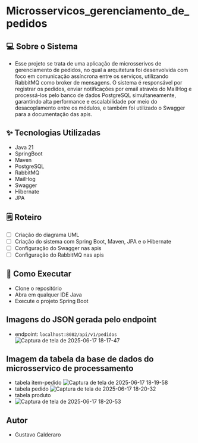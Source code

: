 # Microsservicos_gerenciamento_de_pedidos

## 💻 Sobre o Sistema
- Esse projeto se trata de uma aplicação de microsserivos de gerenciamento de pedidos, no qual a arquitetura foi desenvolvida com foco em comunicação assíncrona entre os serviços, utilizando RabbitMQ como broker de mensagens.
O sistema é responsável por registrar os pedidos, enviar notificações por email através do MailHog e processá-los pelo banco de dados PostgreSQL simultaneamente,
garantindo alta performance e escalabilidade por meio do desacoplamento entre os módulos, e também foi utilizado o Swagger para a documentação das apis.

 ## ✨ Tecnologias Utilizadas
- Java 21
- SpringBoot
- Maven
- PostgreSQL
- RabbitMQ
- MailHog
- Swagger
- Hibernate
- JPA

## 🗒️ Roteiro
- [ ] Criação do diagrama UML
- [ ] Criação do sistema com Spring Boot, Maven, JPA e o Hibernate
- [ ] Configuração do Swagger nas apis
- [ ] Configuração do RabbitMQ nas apis

## 🚀 Como Executar
- Clone o repositório
- Abra em qualquer IDE Java
- Execute o projeto Spring Boot

## Imagens do JSON gerada pelo endpoint
- endpoint:  `localhost:8082/api/v1/pedidos`
![Captura de tela de 2025-06-17 18-17-47](https://github.com/user-attachments/assets/63b015dd-43da-4050-bef8-86e6b060f128)

## Imagem da tabela da base de dados do microsservico de processamento
- tabela item-pedido
![Captura de tela de 2025-06-17 18-19-58](https://github.com/user-attachments/assets/b0350768-9968-4877-b71e-5a8214df6243)
- tabela pedido
![Captura de tela de 2025-06-17 18-20-32](https://github.com/user-attachments/assets/49cd7f7c-067c-446c-95ca-643e37364c13)
- tabela produto
- ![Captura de tela de 2025-06-17 18-20-53](https://github.com/user-attachments/assets/263289ed-6a03-4b1f-80e5-f05fbef02f44)

## Autor 
- Gustavo Calderaro 
